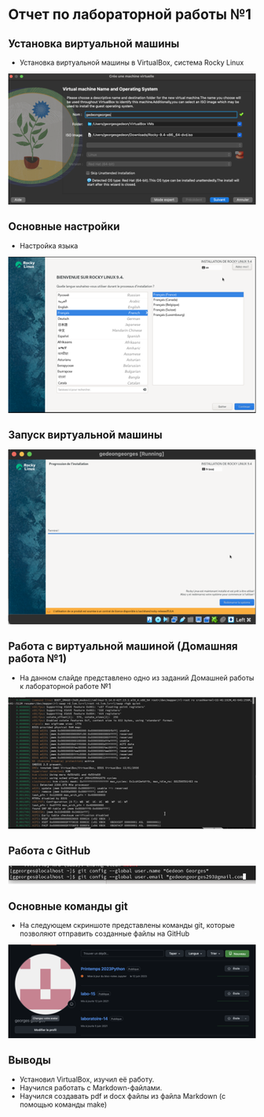 # Отчет по лабораторной работы №1

## Установка виртуальной машины

- Установка виртуальной машины в VirtualBox, система Rocky Linux

![Настройки виртуальной машины](image/2.png)

## Основные настройки

- Настройка языка

![Настройка языка](image/5.png)

## Запуск виртуальной машины

![Окончательный запуск](image/12.png)

## Работа с виртуальной машиной (Домашняя работа №1)

- На данном слайде представлено одно из заданий Домашней работы к лабораторной работе №1

![Работа в виртуальной машине](image/14.png)

## Работа с GitHub

![Страница на GitHub](image/24.png)

## Основные команды git

- На следующем скриншоте представлены команды git, которые позволяют отправить созданные файлы на GitHub

![Основные команды git](image/22.png)


## Выводы

- Установил VirtualBox, изучил её работу. 
- Научился работать с Markdown-файлами.
- Научился создавать pdf и docx файлы из файла Markdown (с помощью команды make)